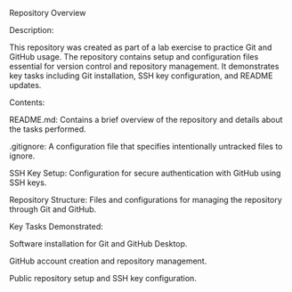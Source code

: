 Repository Overview

Description:

This repository was created as part of a lab exercise to practice Git and GitHub usage. The repository contains setup and configuration files essential for version control and repository management. It demonstrates key tasks including Git installation, SSH key configuration, and README updates.

Contents:

README.md:
Contains a brief overview of the repository and details about the tasks performed.

.gitignore:
A configuration file that specifies intentionally untracked files to ignore.

SSH Key Setup:
Configuration for secure authentication with GitHub using SSH keys.

Repository Structure:
Files and configurations for managing the repository through Git and GitHub.

Key Tasks Demonstrated:

Software installation for Git and GitHub Desktop.

GitHub account creation and repository management.

Public repository setup and SSH key configuration.

